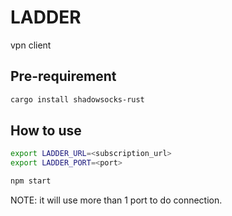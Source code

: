 # LADDER

vpn client

## Pre-requirement

```bash
cargo install shadowsocks-rust
```

## How to use

```bash
export LADDER_URL=<subscription_url>
export LADDER_PORT=<port>

npm start
```

NOTE: it will use more than 1 port to do connection.
